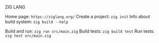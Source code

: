 ZIG LANG

Home page: `https://ziglang.org/`
Create a project: `zig init`
Info about build system: `zig build --help`

Build and run: `zig run src/main.zig`
Build tests: `zig build test`
Run tests: `zig test src/main.zig`

